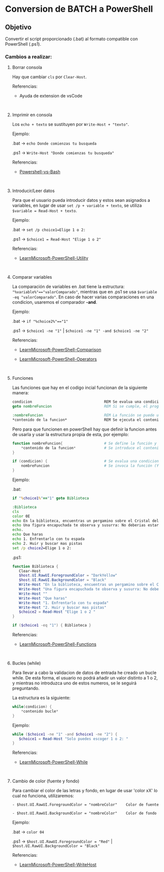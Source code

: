 # Conversion de BATCH a PowerShell

## Objetivo
Convertir el script proporcionado (.bat) al formato compatible con PowerShell (.ps1). 

### Cambios a realizar:

1. Borrar consola
   
    Hay que cambiar `cls` por `Clear-Host`.

    Referencias: 
    - Ayuda de extension de vsCode

<br>

2. Imprimir en consola
   
   Los `echo + texto` se sustituyen por `Write-Host + "texto"`.

    Ejemplo:
    
    .bat -> `echo Donde comienzas tu busqueda` 

    .ps1 -> `Write-Host "Donde comienzas tu busqueda"`

    Referencias: 
    - [Powershell-vs-Bash](https://jesustorres.hashnode.dev/powershell-vs-bash-para-usuarios-de-linux?utm_source=chatgpt.com)

<br>

3. Introducir/Leer datos
   
   Para que el usuario pueda introducir datos y estos sean asignados a variables, en lugar de usar `set /p + variable + texto`, se utiliza `$variable = Read-Host + texto`.

    Ejemplo:
    
    .bat -> `set /p choice1=Elige 1 o 2: ` 

    .ps1 -> `$choice1 = Read-Host "Elige 1 o 2"`

    Referencias: 
    - [LearnMicrosoft-PowerShell-Utility](https://learn.microsoft.com/es-es/powershell/module/microsoft.powershell.utility/read-host?view=powershell-7.5)

<br>

4. Comparar variables
   
   La comparación de variables en .bat tiene la estructura: `"%variable%"=="valorComparado"`, mientras  que en .ps1 se usa `$variable -eq "valorComparado"`. En caso de hacer varias comparaciones en una condicion, usaremos el comparador **-and**.

    Ejemplo:
    
    .bat -> `if "%choice2%"=="1"` 

    .ps1 -> `$choice1 -ne "1"`  |  `$choice1 -ne "1" -and $choice1 -ne "2"`

    Referencias:
    - [LearnMicrosoft-PowerShell-Comparison](https://learn.microsoft.com/es-es/powershell/module/microsoft.powershell.core/about/about_comparison_operators?view=powershell-7.5)

    - [LearnMicrosoft-PowerShell-Operators](https://learn.microsoft.com/es-es/powershell/module/microsoft.powershell.core/about/about_operators?view=powershell-7.5)

<br>

5. Funciones
   
   Las funciones que hay en el codigo incial funcionan de la siguiente manera: 
    ``` bat                                     
    condicion                                 REM Se evalua una condicion (por ejemplo un if)         
    goto nombreFuncion                        REM Si se cumple, el programa se dirige a la funcion indicada  

    :nombreFuncion                            REM La función se puede usar/llamar antes de ser definida
    *contenido de la funcion*                 REM Se ejecuta el contenido de la función
    ``` 

    Pero para que funcionen en powerShell hay que definir la funcion antes de usarla y usar la estructura propia de esta, por ejemplo:
    ``` ps1
    function nombreFuncion{                   # Se define la función y su nombre    
        *contenido de la funcion*             # Se introduce el contenido de la función
    }

    if (condicion) {                          # Se evalua una condicion (por ejemplo un if) 
        nombreFuncion                         # Se invoca la función (Ya tiene que existir previamente)
    }
    ```

    Ejemplo:
    
    .bat:
     ``` bat
    if "%choice1%"=="1" goto Biblioteca

    :Biblioteca
    cls
    color 0E
    echo En la biblioteca, encuentras un pergamino sobre el Cristal del Alba y la Torre del Eco.  
    echo Una figura encapuchada te observa y susurra: No deberias estar aqui...
    echo.
    echo Que haras
    echo 1. Enfrentarlo con tu espada
    echo 2. Huir y buscar mas pistas
    set /p choice2=Elige 1 o 2: 
    ```
    
    .ps1:
     ``` ps1
    function Biblioteca {
        Clear-Host
        $host.UI.RawUI.ForegroundColor = "DarkYellow"
        $host.UI.RawUI.BackgroundColor = "Black"
        Write-Host "En la biblioteca, encuentras un pergamino sobre el Cristal del Alba y la Torre del Eco. " 
        Write-Host "Una figura encapuchada te observa y susurra: No deberias estar aqui..."
        Write-Host ""
        Write-Host "Que haras"
        Write-Host "1. Enfrentarlo con tu espada"
        Write-Host "2. Huir y buscar mas pistas"
        $choice2 = Read-Host "Elige 1 o 2 " 
    }

    if ($choice1 -eq "1") { Biblioteca }
    ```
    Referencias: 
    - [LearnMicrosoft-PowerShell-Functions](https://learn.microsoft.com/es-es/powershell/utility-modules/psscriptanalyzer/rules/usedeclaredvarsmorethanassignments?view=ps-modules)

<br>

6. Bucles (while)
   
   Para llevar a cabo la validacion de datos de entrada he creado un bucle while. De esta forma, el usuario no podrá añadir un valor distinto a 1 o 2, y mientras no introduzca uno de estos numeros, se le seguirá preguntando.

    La estructura es la siguiente:
    ``` ps1
    while(condicion) {
        *contenido bucle*
    }
    ```

    Ejemplo:
    
     ``` ps1
    while ($choice1 -ne "1" -and $choice1 -ne "2") {
        $choice1 = Read-Host "Solo puedes escoger 1 o 2: "  
    }
    ```
    
    Referencias: 
    - [LearnMicrosoft-PowerShell-While](https://learn.microsoft.com/es-es/powershell/module/microsoft.powershell.core/about/about_while?view=powershell-7.5)

<br>

7. Cambio de color (fuente y fondo)
   
   Para cambiar el color de las letras y fondo, en lugar de usar 'color xX' lo cual no funciona, utilizaremos: 

       - $host.UI.RawUI.ForegroundColor = "nombreColor"    Color de fuente

       - $host.UI.RawUI.BackgroundColor = "nombreColor"    Color de fondo

    Ejemplo:
    
    .bat -> `color 04` 

    .ps1 -> `$host.UI.RawUI.ForegroundColor = "Red"`  |  `$host.UI.RawUI.BackgroundColor = "Black"`

    Referencias: 
    - [LearnMicrosoft-PowerShell-WriteHost](https://learn.microsoft.com/es-es/powershell/module/microsoft.powershell.utility/write-host?view=powershell-7.5)

